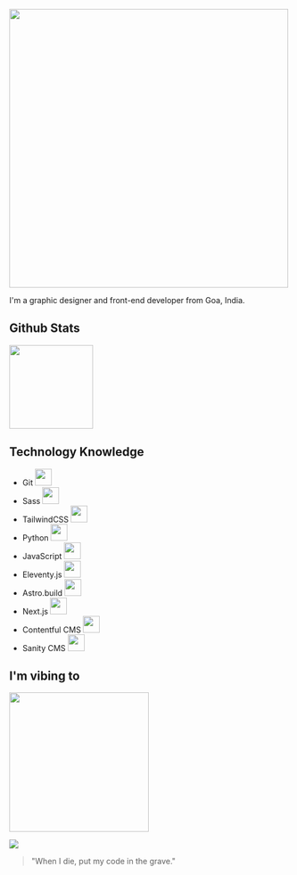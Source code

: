 <img src="https://gavinpereira.in/img/wordmark.svg" width=500></img>

I'm a graphic designer and front-end developer from Goa, India.

## Github Stats  

<img src="https://github-readme-stats.vercel.app/api?username=pexeixv&theme=vue-dark&show_icons=true&count_private=true&include_all_commits=true" height=150 />

## Technology Knowledge

+ Git <img src="https://gavn.in/img/tech/git.svg" height=30 />
+ Sass <img src="https://gavn.in/img/tech/sass.svg" height=30 />
+ TailwindCSS <img src="https://gavn.in/img/tech/tailwind-css.svg" height=30 />
+ Python <img src="https://gavn.in/img/tech/python.svg" height=30 />
+ JavaScript <img src="https://gavn.in/img/tech/javascript.svg" height=30 />
+ Eleventy.js <img src="https://gavn.in/img/tech/11ty.svg" height=30 />
+ Astro.build <img src="https://gavn.in/img/tech/astro.build.svg" height=30 />
+ Next.js <img src="https://gavn.in/img/tech/next-js.svg" height=30 />
+ Contentful CMS <img src="https://gavn.in/img/tech/contentful-cms.svg" height=30 />
+ Sanity CMS <img src="https://gavn.in/img/tech/sanity-cms.svg" height=30 />


## I'm vibing to

<img src="https://spotify-github-profile.vercel.app/api/view?uid=316o2szecuotpxulizpukpktbcmi&cover_image=true&theme=compact" height=250></img>

<img src="https://komarev.com/ghpvc/?username=pexeixv&&style=flat-square"></img>

> "When I die, put my code in the grave."
